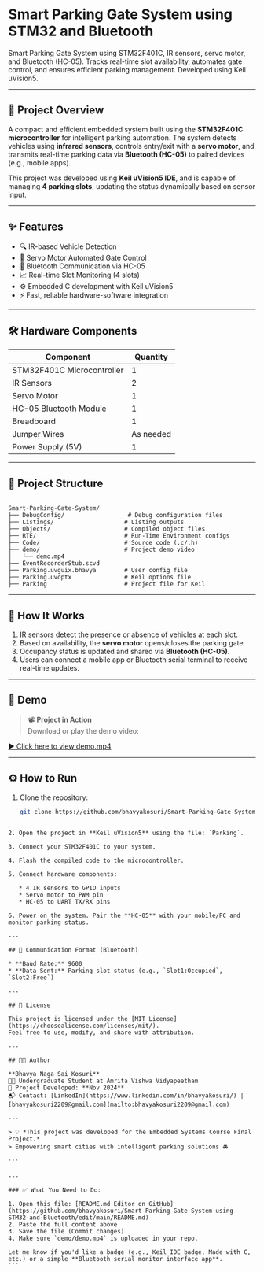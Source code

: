 # Smart Parking Gate System using STM32 and Bluetooth

Smart Parking Gate System using STM32F401C, IR sensors, servo motor, and Bluetooth (HC-05). Tracks real-time slot availability, automates gate control, and ensures efficient parking management. Developed using Keil uVision5.

---

## 🧠 Project Overview

A compact and efficient embedded system built using the **STM32F401C microcontroller** for intelligent parking automation. The system detects vehicles using **infrared sensors**, controls entry/exit with a **servo motor**, and transmits real-time parking data via **Bluetooth (HC-05)** to paired devices (e.g., mobile apps).

This project was developed using **Keil uVision5 IDE**, and is capable of managing **4 parking slots**, updating the status dynamically based on sensor input.

---

## ✨ Features

- 🔍 IR-based Vehicle Detection  
- 🚧 Servo Motor Automated Gate Control  
- 📲 Bluetooth Communication via HC-05  
- 📈 Real-time Slot Monitoring (4 slots)  
- ⚙️ Embedded C development with Keil uVision5  
- ⚡ Fast, reliable hardware-software integration

---

## 🛠️ Hardware Components

| Component                  | Quantity |
|---------------------------|----------|
| STM32F401C Microcontroller| 1        |
| IR Sensors                | 2        |
| Servo Motor               | 1        |
| HC-05 Bluetooth Module    | 1        |
| Breadboard                | 1        |
| Jumper Wires              | As needed|
| Power Supply (5V)         | 1        |

---

## 📁 Project Structure

```

Smart-Parking-Gate-System/
├── DebugConfig/                  # Debug configuration files
├── Listings/                    # Listing outputs
├── Objects/                     # Compiled object files
├── RTE/                         # Run-Time Environment configs
├── Code/                        # Source code (.c/.h)
├── demo/                        # Project demo video
│   └── demo.mp4
├── EventRecorderStub.scvd
├── Parking.uvguix.bhavya        # User config file
├── Parking.uvoptx               # Keil options file
├── Parking                      # Project file for Keil

````

---

## 🚀 How It Works

1. IR sensors detect the presence or absence of vehicles at each slot.
2. Based on availability, the **servo motor** opens/closes the parking gate.
3. Occupancy status is updated and shared via **Bluetooth (HC-05)**.
4. Users can connect a mobile app or Bluetooth serial terminal to receive real-time updates.

---

## 🎥 Demo

> 📽️ **Project in Action**  
> Download or play the demo video:

[▶️ Click here to view demo.mp4](https://github.com/bhavyakosuri/Smart-Parking-Gate-System-using-STM32-and-Bluetooth/blob/main/demo/demo.mp4)


---

## ⚙️ How to Run

1. Clone the repository:
   ```bash
   git clone https://github.com/bhavyakosuri/Smart-Parking-Gate-System-using-STM32-and-Bluetooth.git
````

2. Open the project in **Keil uVision5** using the file: `Parking`.

3. Connect your STM32F401C to your system.

4. Flash the compiled code to the microcontroller.

5. Connect hardware components:

   * 4 IR sensors to GPIO inputs
   * Servo motor to PWM pin
   * HC-05 to UART TX/RX pins

6. Power on the system. Pair the **HC-05** with your mobile/PC and monitor parking status.

---

## 📡 Communication Format (Bluetooth)

* **Baud Rate:** 9600
* **Data Sent:** Parking slot status (e.g., `Slot1:Occupied`, `Slot2:Free`)

---

## 📜 License

This project is licensed under the [MIT License](https://choosealicense.com/licenses/mit/).
Feel free to use, modify, and share with attribution.

---

## 👨‍💻 Author

**Bhavya Naga Sai Kosuri**
👩‍🎓 Undergraduate Student at Amrita Vishwa Vidyapeetham
📅 Project Developed: **Nov 2024**
📬 Contact: [LinkedIn](https://www.linkedin.com/in/bhavyakosuri/) | [bhavyakosuri2209@gmail.com](mailto:bhavyakosuri2209@gmail.com)

---

> 💡 *This project was developed for the Embedded Systems Course Final Project.*
> Empowering smart cities with intelligent parking solutions 🚘

```

---

### ✅ What You Need to Do:

1. Open this file: [README.md Editor on GitHub](https://github.com/bhavyakosuri/Smart-Parking-Gate-System-using-STM32-and-Bluetooth/edit/main/README.md)
2. Paste the full content above.
3. Save the file (Commit changes).
4. Make sure `demo/demo.mp4` is uploaded in your repo.

Let me know if you'd like a badge (e.g., Keil IDE badge, Made with C, etc.) or a simple **Bluetooth serial monitor interface app**.
```
